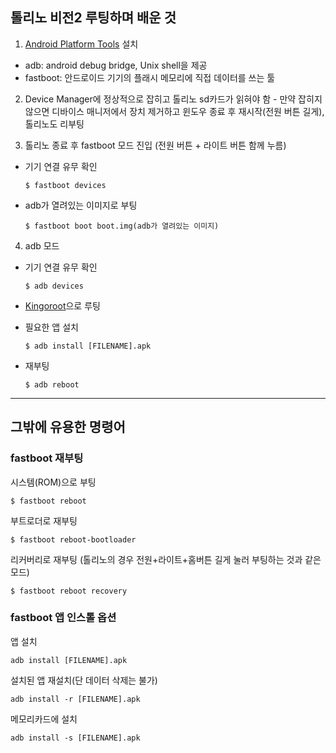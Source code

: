 ## 톨리노 비전2 루팅하며 배운 것

1. [Android Platform Tools](https://developer.android.com/studio/releases/platform-tools?hl=ES#downloads) 설치

- adb: android debug bridge, Unix shell을 제공
- fastboot: 안드로이드 기기의 플래시 메모리에 직접 데이터를 쓰는 툴


2. Device Manager에 정상적으로 잡히고 톨리노 sd카드가 읽혀야 함 - 만약 잡히지 않으면 디바이스 매니저에서 장치 제거하고 윈도우 종료 후 재시작(전원 버튼 길게), 톨리노도 리부팅


3. 톨리노 종료 후 fastboot 모드 진입 (전원 버튼 + 라이트 버튼 함께 누름)

- 기기 연결 유무 확인

  ```
  $ fastboot devices
  ```
- adb가 열려있는 이미지로 부팅
  
  ```
  $ fastboot boot boot.img(adb가 열려있는 이미지)
  ```


4. adb 모드
- 기기 연결 유무 확인
    
    ```
    $ adb devices
    ```
- [Kingoroot](https://kingoapp.com)으로 루팅
- 필요한 앱 설치
  ```
  $ adb install [FILENAME].apk 
  ```
- 재부팅
  ```
  $ adb reboot
  ```

---
## 그밖에 유용한 명령어 

### fastboot 재부팅
시스템(ROM)으로 부팅
```
$ fastboot reboot
```
부트로더로 재부팅
```
$ fastboot reboot-bootloader
```
리커버리로 재부팅 (톨리노의 경우 전원+라이트+홈버튼 길게 눌러 부팅하는 것과 같은 모드)
```
$ fastboot reboot recovery
```

### fastboot 앱 인스톨 옵션
앱 설치
```
adb install [FILENAME].apk
```
설치된 앱 재설치(단 데이터 삭제는 불가)
```
adb install -r [FILENAME].apk
```
메모리카드에 설치
```
adb install -s [FILENAME].apk
```



